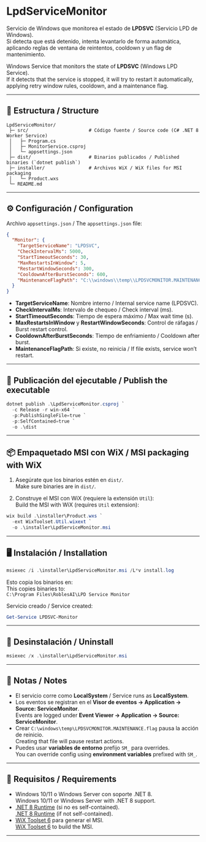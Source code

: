 # LpdServiceMonitor

Servicio de Windows que monitorea el estado de **LPDSVC** (Servicio LPD de Windows).  
Si detecta que está detenido, intenta levantarlo de forma automática, aplicando reglas de ventana de reintentos, cooldown y un flag de mantenimiento.

Windows Service that monitors the state of **LPDSVC** (Windows LPD Service).  
If it detects that the service is stopped, it will try to restart it automatically, applying retry window rules, cooldown, and a maintenance flag.

---

## 📂 Estructura / Structure

```text
LpdServiceMonitor/  
 ├─ src/                      # Código fuente / Source code (C# .NET 8 Worker Service)  
 │   ├─ Program.cs  
 │   ├─ MonitorService.csproj  
 │   └─ appsettings.json  
 ├─ dist/                     # Binarios publicados / Published binaries (`dotnet publish`)  
 ├─ installer/                # Archivos WiX / WiX files for MSI packaging  
 │   └─ Product.wxs  
 └─ README.md  
```

---

## ⚙️ Configuración / Configuration

Archivo `appsettings.json` / The `appsettings.json` file:

```json
{
  "Monitor": {
    "TargetServiceName": "LPDSVC",
    "CheckIntervalMs": 5000,
    "StartTimeoutSeconds": 30,
    "MaxRestartsInWindow": 5,
    "RestartWindowSeconds": 300,
    "CooldownAfterBurstSeconds": 600,
    "MaintenanceFlagPath": "C:\\windows\\temp\\LPDSVCMONITOR.MAINTENANCE.flag"
  }
}
```

- **TargetServiceName**: Nombre interno / Internal service name (LPDSVC).  
- **CheckIntervalMs**: Intervalo de chequeo / Check interval (ms).  
- **StartTimeoutSeconds**: Tiempo de espera máximo / Max wait time (s).  
- **MaxRestartsInWindow** y **RestartWindowSeconds**: Control de ráfagas / Burst restart control.  
- **CooldownAfterBurstSeconds**: Tiempo de enfriamiento / Cooldown after burst.  
- **MaintenanceFlagPath**: Si existe, no reinicia / If file exists, service won’t restart.  

---

## 🚀 Publicación del ejecutable / Publish the executable

```powershell
dotnet publish .\LpdServiceMonitor.csproj `
  -c Release -r win-x64 `
  -p:PublishSingleFile=true `
  -p:SelfContained=true `
  -o .\dist
```

---

## 📦 Empaquetado MSI con WiX / MSI packaging with WiX

1. Asegúrate que los binarios estén en `dist/`.  
   Make sure binaries are in `dist/`.  

2. Construye el MSI con WiX (requiere la extensión `Util`):  
   Build the MSI with WiX (requires `Util` extension):  

```powershell
wix build .\installer\Product.wxs `
  -ext WixToolset.Util.wixext `
  -o .\installer\LpdServiceMonitor.msi
```

---

## 🖥️ Instalación / Installation

```powershell
msiexec /i .\installer\LpdServiceMonitor.msi /L*v install.log
```

Esto copia los binarios en:  
This copies binaries to:  
`C:\Program Files\RoblesAI\LPD Service Monitor`

Servicio creado / Service created:  
```powershell
Get-Service LPDSVC-Monitor
```

---

## 🛑 Desinstalación / Uninstall

```powershell
msiexec /x .\installer\LpdServiceMonitor.msi
```

---

## 📝 Notas / Notes

- El servicio corre como **LocalSystem** / Service runs as **LocalSystem**.  
- Los eventos se registran en el **Visor de eventos → Application → Source: ServiceMonitor**.  
  Events are logged under **Event Viewer → Application → Source: ServiceMonitor**.  
- Crear `C:\windows\temp\LPDSVCMONITOR.MAINTENANCE.flag` pausa la acción de reinicio.  
  Creating that file will pause restart actions.  
- Puedes usar **variables de entorno** prefijo `SM_` para overrides.  
  You can override config using **environment variables** prefixed with `SM_`.  

---

## 📌 Requisitos / Requirements

- Windows 10/11 o Windows Server con soporte .NET 8.  
  Windows 10/11 or Windows Server with .NET 8 support.  
- [.NET 8 Runtime](https://dotnet.microsoft.com/en-us/download/dotnet/8.0) (si no es self-contained).  
  [.NET 8 Runtime](https://dotnet.microsoft.com/en-us/download/dotnet/8.0) (if not self-contained).  
- [WiX Toolset 6](https://wixtoolset.org/releases/) para generar el MSI.  
  [WiX Toolset 6](https://wixtoolset.org/releases/) to build the MSI.  

---